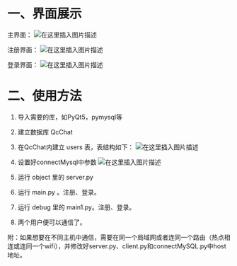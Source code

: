 ﻿# 一、界面展示
 
主界面：
![在这里插入图片描述](https://img-blog.csdnimg.cn/20191127130811604.png?x-oss-process=image/watermark,type_ZmFuZ3poZW5naGVpdGk,shadow_10,text_aHR0cHM6Ly9ibG9nLmNzZG4ubmV0L3FxXzQxODA1NTEx,size_16,color_FFFFFF,t_70)

注册界面：
![在这里插入图片描述](https://img-blog.csdnimg.cn/2019112713095498.png?x-oss-process=image/watermark,type_ZmFuZ3poZW5naGVpdGk,shadow_10,text_aHR0cHM6Ly9ibG9nLmNzZG4ubmV0L3FxXzQxODA1NTEx,size_16,color_FFFFFF,t_70)

登录界面：
![在这里插入图片描述](https://img-blog.csdnimg.cn/20191127131027466.png?x-oss-process=image/watermark,type_ZmFuZ3poZW5naGVpdGk,shadow_10,text_aHR0cHM6Ly9ibG9nLmNzZG4ubmV0L3FxXzQxODA1NTEx,size_16,color_FFFFFF,t_70)
# 二、使用方法
1. 导入需要的库，如PyQt5，pymysql等
2. 建立数据库 QcChat
3. 在QcChat内建立 users 表，表结构如下：
![在这里插入图片描述](https://img-blog.csdnimg.cn/20191127131403245.png?x-oss-process=image/watermark,type_ZmFuZ3poZW5naGVpdGk,shadow_10,text_aHR0cHM6Ly9ibG9nLmNzZG4ubmV0L3FxXzQxODA1NTEx,size_16,color_FFFFFF,t_70)

4. 设置好connectMysql中参数
![在这里插入图片描述](https://img-blog.csdnimg.cn/20191127133847776.png)
6. 运行 object 里的 server.py
7. 运行 main.py 。注册、登录。
8. 运行 debug 里的 main1.py。注册、登录。
9. 两个用户便可以通信了。

附：如果想要在不同主机中通信，需要在同一个局域网或者连同一个路由（热点相连或连同一个wifi），并修改好server.py、client.py和connectMySQL.py中host地址。 
